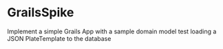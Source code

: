 # GrailsSpike
Implement a simple Grails App with a sample domain model test loading a JSON PlateTemplate to the database 
